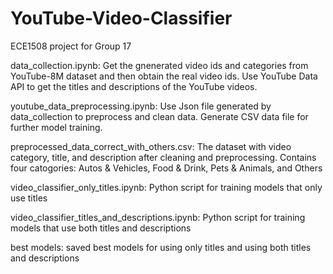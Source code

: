 # YouTube-Video-Classifier

ECE1508 project for Group 17

data_collection.ipynb: Get the gnenerated video ids and categories from YouTube-8M dataset and then obtain the real video ids. Use YouTube Data API to get the titles and descriptions of the YouTube videos.

youtube_data_preprocessing.ipynb: Use Json file generated by data_collection to preprocess and clean data. Generate CSV data file for further model training.

preprocessed_data_correct_with_others.csv: The dataset with video category, title, and description after cleaning and preprocessing. Contains four catogories: Autos & Vehicles, Food & Drink, Pets & Animals, and Others

video_classifier_only_titles.ipynb: Python script for training models that only use titles

video_classifier_titles_and_descriptions.ipynb: Python script for training models that use both titles and descriptions

best models: saved best models for using only titles and using both titles and descriptions
